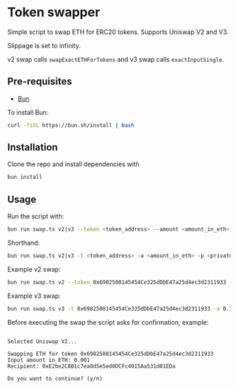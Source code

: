 # Token swapper

Simple script to swap ETH for ERC20 tokens. Supports Uniswap V2 and V3.

Slippage is set to infinity.

v2 swap calls `swapExactETHForTokens` and v3 swap calls `exactInputSingle`.

## Pre-requisites

- [Bun](https://bun.sh/)

To install Bun:

```bash
curl -fsSL https://bun.sh/install | bash
```

## Installation

Clone the repo and install dependencies with

```bash
bun install
```

## Usage

Run the script with:

```bash
bun run swap.ts v2|v3 --token <token_address> --amount <amount_in_eth> --pkey <privatekey>
```

Shorthand:

```bash
bun run swap.ts v2|v3 -t <token_address> -a <amount_in_eth> -p <privatekey>
```

Example v2 swap:

```bash
bun run swap.ts v2 --token 0x6982508145454Ce325dDbE47a25d4ec3d2311933 --amount 0.1 --pkey 0x736bd502819cd843c8d463cf5a50e5e2afa2362fdc5eb48867940b876919052a
```

Example v3 swap:

```bash
bun run swap.ts v3 -t 0x6982508145454Ce325dDbE47a25d4ec3d2311933 -a 0.1 -p 0x736bd502819cd843c8d463cf5a50e5e2afa2362fdc5eb48867940b876919052a
```

Before executing the swap the script asks for confirmation, example:

```

Selected Uniswap V2...

Swapping ETH for token 0x6982508145454Ce325dDbE47a25d4ec3d2311933
Input amount in ETH: 0.001
Recipient: 0xE2be2C8B1c7ea0d5e5ed0DCFc4015Aa531d01EDa

Do you want to continue? (y/n)
```
